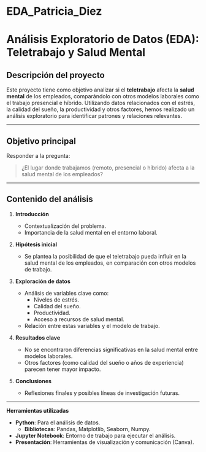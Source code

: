 # EDA_Patricia_Diez
# Análisis Exploratorio de Datos (EDA): Teletrabajo y Salud Mental  

## **Descripción del proyecto**  
Este proyecto tiene como objetivo analizar si el **teletrabajo** afecta la **salud mental** de los empleados, comparándolo con otros modelos laborales como el trabajo presencial e híbrido. Utilizando datos relacionados con el estrés, la calidad del sueño, la productividad y otros factores, hemos realizado un análisis exploratorio para identificar patrones y relaciones relevantes.  

---

## **Objetivo principal**  
Responder a la pregunta:  
> ¿El lugar donde trabajamos (remoto, presencial o híbrido) afecta a la salud mental de los empleados?

---

## **Contenido del análisis**  

1. **Introducción**  
   - Contextualización del problema.  
   - Importancia de la salud mental en el entorno laboral.  

2. **Hipótesis inicial**  
   - Se plantea la posibilidad de que el teletrabajo pueda influir en la salud mental de los empleados, en comparación con otros modelos de trabajo.  

3. **Exploración de datos**  
   - Análisis de variables clave como:  
      - Niveles de estrés.  
      - Calidad del sueño.  
      - Productividad.  
      - Acceso a recursos de salud mental.  
   - Relación entre estas variables y el modelo de trabajo.  

4. **Resultados clave**  
   - No se encontraron diferencias significativas en la salud mental entre modelos laborales.  
   - Otros factores (como calidad del sueño o años de experiencia) parecen tener mayor impacto.  

5. **Conclusiones**  
   - Reflexiones finales y posibles líneas de investigación futuras.  

---

 **Herramientas utilizadas**  
- **Python**: Para el análisis de datos.  
   - **Bibliotecas**: Pandas, Matplotlib, Seaborn, Numpy.  
- **Jupyter Notebook**: Entorno de trabajo para ejecutar el análisis.  
- **Presentación**: Herramientas de visualización y comunicación (Canva).  


